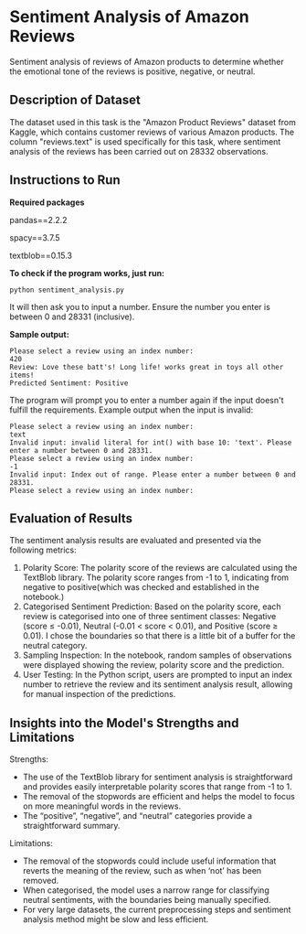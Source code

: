 # Sentiment Analysis of Amazon Reviews
Sentiment analysis of reviews of Amazon products to determine whether the emotional tone of the reviews is positive, negative, or neutral.

## Description of Dataset
The dataset used in this task is the "Amazon Product Reviews" dataset from Kaggle, which contains customer reviews of various Amazon products. The column "reviews.text" is used specifically for this task, where sentiment analysis of the reviews has been carried out on 28332 observations.

## Instructions to Run

**Required packages**

pandas==2.2.2

spacy==3.7.5

textblob==0.15.3

**To check if the program works, just run:**
```
python sentiment_analysis.py
```
It will then ask you to input a number. Ensure the number you enter is between 0 and 28331 (inclusive).

**Sample output:**
```
Please select a review using an index number:
420
Review: Love these batt's! Long life! works great in toys all other items!
Predicted Sentiment: Positive
```
The program will prompt you to enter a number again if the input doesn't fulfill the requirements. Example output when the input is invalid:
```
Please select a review using an index number: 
text
Invalid input: invalid literal for int() with base 10: 'text'. Please enter a number between 0 and 28331.
Please select a review using an index number: 
-1
Invalid input: Index out of range. Please enter a number between 0 and 28331.
Please select a review using an index number: 
```

## Evaluation of Results
The sentiment analysis results are evaluated and presented via the following metrics:
1. Polarity Score: The polarity score of the reviews are calculated using the TextBlob library. The polarity score ranges from -1 to 1, indicating from negative to positive(which was checked and established in the notebook.)
2. Categorised Sentiment Prediction: Based on the polarity score, each review is categorised into one of three sentiment classes: Negative (score ≤ -0.01), Neutral (-0.01 < score < 0.01), and Positive (score ≥ 0.01). I chose the boundaries so that there is a little bit of a buffer for the neutral category.
3. Sampling Inspection: In the notebook, random samples of observations were displayed showing the review, polarity score and the prediction.
4. User Testing: In the Python script, users are prompted to input an index number to retrieve the review and its sentiment analysis result, allowing for manual inspection of the predictions.

## Insights into the Model's Strengths and Limitations
Strengths:
- The use of the TextBlob library for sentiment analysis is straightforward and provides easily interpretable polarity scores that range from -1 to 1.
- The removal of the stopwords are efficient and helps the model to focus on more meaningful words in the reviews.
- The “positive”, “negative”, and “neutral” categories provide a straightforward summary.

Limitations:
- The removal of the stopwords could include useful information that reverts the meaning of the review, such as when ‘not’ has been removed.
- When categorised, the model uses a narrow range for classifying neutral sentiments, with the boundaries being manually specified.
- For very large datasets, the current preprocessing steps and sentiment analysis method might be slow and less efficient.
